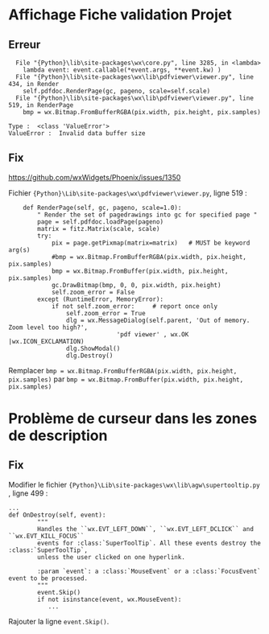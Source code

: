 # Affichage Fiche validation Projet
## Erreur
```
  File "{Python}\lib\site-packages\wx\core.py", line 3285, in <lambda>
    lambda event: event.callable(*event.args, **event.kw) )
  File "{Python}\lib\site-packages\wx\lib\pdfviewer\viewer.py", line 434, in Render
    self.pdfdoc.RenderPage(gc, pageno, scale=self.scale)
  File "{Python}\lib\site-packages\wx\lib\pdfviewer\viewer.py", line 519, in RenderPage
    bmp = wx.Bitmap.FromBufferRGBA(pix.width, pix.height, pix.samples)

Type :  <class 'ValueError'> 
ValueError :  Invalid data buffer size
```

## Fix
https://github.com/wxWidgets/Phoenix/issues/1350

Fichier `{Python}\Lib\site-packages\wx\pdfviewer\viewer.py`, ligne 519 :
```
    def RenderPage(self, gc, pageno, scale=1.0):
        " Render the set of pagedrawings into gc for specified page "
        page = self.pdfdoc.loadPage(pageno)
        matrix = fitz.Matrix(scale, scale)
        try:
            pix = page.getPixmap(matrix=matrix)   # MUST be keyword arg(s)
            #bmp = wx.Bitmap.FromBufferRGBA(pix.width, pix.height, pix.samples)
            bmp = wx.Bitmap.FromBuffer(pix.width, pix.height, pix.samples)
            gc.DrawBitmap(bmp, 0, 0, pix.width, pix.height)
            self.zoom_error = False
        except (RuntimeError, MemoryError):
            if not self.zoom_error:     # report once only
                self.zoom_error = True
                dlg = wx.MessageDialog(self.parent, 'Out of memory. Zoom level too high?',
                              'pdf viewer' , wx.OK |wx.ICON_EXCLAMATION)
                dlg.ShowModal()
                dlg.Destroy()
```
Remplacer
`bmp = wx.Bitmap.FromBufferRGBA(pix.width, pix.height, pix.samples)`
par 
`bmp = wx.Bitmap.FromBuffer(pix.width, pix.height, pix.samples)`



# Problème de curseur dans les zones de description

## Fix
Modifier le fichier `{Python}\Lib\site-packages\wx\lib\agw\supertooltip.py` , ligne 499 :
```
...
def OnDestroy(self, event):
        """
        Handles the ``wx.EVT_LEFT_DOWN``, ``wx.EVT_LEFT_DCLICK`` and ``wx.EVT_KILL_FOCUS``
        events for :class:`SuperToolTip`. All these events destroy the :class:`SuperToolTip`,
        unless the user clicked on one hyperlink.

        :param `event`: a :class:`MouseEvent` or a :class:`FocusEvent` event to be processed.
        """
        event.Skip()
        if not isinstance(event, wx.MouseEvent):
           ...
```
Rajouter la ligne `event.Skip()`.
